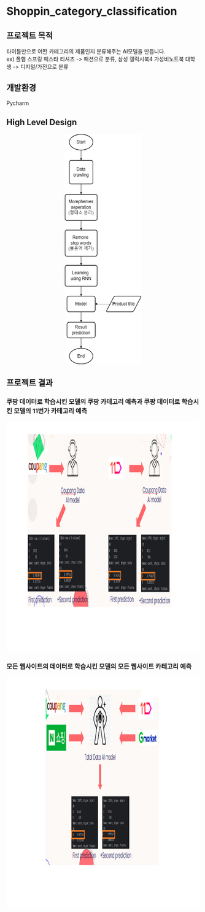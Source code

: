 # Shoppin_category_classification
## 프로젝트 목적
타이틀만으로 어떤 카테고리의 제품인지 분류해주는 AI모델을 만듭니다.<br/>
ex) 폴햄 스프링 페스타 티셔츠 -> 패션으로 분류, 삼성 갤럭시북4 가성비노트북 대학생 -> 디지털/가전으로 분류 <br/>
## 개발환경
Pycharm
## High Level Design
<div align="center">
<img src="./img/shopping_category_classification_HLD.png" width=200 height=600>
</div>

## 프로젝트 결과
### 쿠팡 데이터로 학습시킨 모델의 쿠팡 카테고리 예측과 쿠팡 데이터로 학습시킨 모델의 11번가 카테고리 예측
<img src="./img/coupang_model_prediction.png" width=1100 height=600>

### 모든 웹사이트의 데이터로 학습시킨 모델의 모든 웹사이트 카테고리 예측
<img src="./img/all_model_prediction.png" width=1100 height=600>
